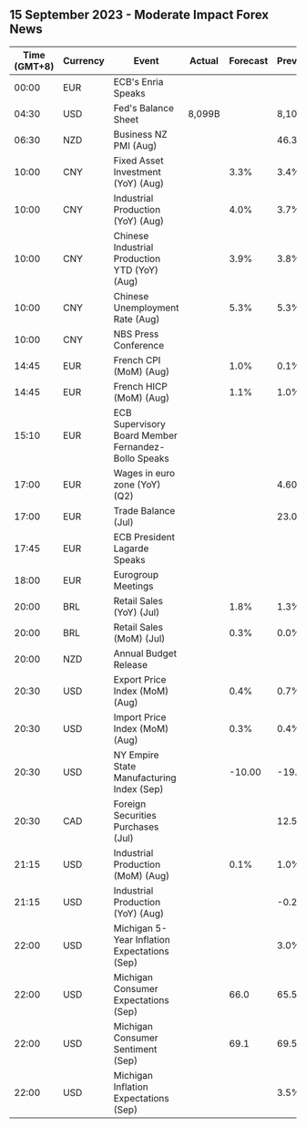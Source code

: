## 15 September 2023 - Moderate Impact Forex News

| Time (GMT+8) | Currency | Event | Actual | Forecast | Previous |
|------|----------|-------|--------|----------|----------|
| 00:00 | EUR | ECB's Enria Speaks |  |  |  |
| 04:30 | USD | Fed's Balance Sheet | 8,099B |  | 8,101B |
| 06:30 | NZD | Business NZ PMI (Aug) |  |  | 46.3 |
| 10:00 | CNY | Fixed Asset Investment (YoY) (Aug) |  | 3.3% | 3.4% |
| 10:00 | CNY | Industrial Production (YoY) (Aug) |  | 4.0% | 3.7% |
| 10:00 | CNY | Chinese Industrial Production YTD (YoY) (Aug) |  | 3.9% | 3.8% |
| 10:00 | CNY | Chinese Unemployment Rate (Aug) |  | 5.3% | 5.3% |
| 10:00 | CNY | NBS Press Conference |  |  |  |
| 14:45 | EUR | French CPI (MoM) (Aug) |  | 1.0% | 0.1% |
| 14:45 | EUR | French HICP (MoM) (Aug) |  | 1.1% | 1.0% |
| 15:10 | EUR | ECB Supervisory Board Member Fernandez-Bollo Speaks |  |  |  |
| 17:00 | EUR | Wages in euro zone (YoY) (Q2) |  |  | 4.60% |
| 17:00 | EUR | Trade Balance (Jul) |  |  | 23.0B |
| 17:45 | EUR | ECB President Lagarde Speaks |  |  |  |
| 18:00 | EUR | Eurogroup Meetings |  |  |  |
| 20:00 | BRL | Retail Sales (YoY) (Jul) |  | 1.8% | 1.3% |
| 20:00 | BRL | Retail Sales (MoM) (Jul) |  | 0.3% | 0.0% |
| 20:00 | NZD | Annual Budget Release |  |  |  |
| 20:30 | USD | Export Price Index (MoM) (Aug) |  | 0.4% | 0.7% |
| 20:30 | USD | Import Price Index (MoM) (Aug) |  | 0.3% | 0.4% |
| 20:30 | USD | NY Empire State Manufacturing Index (Sep) |  | -10.00 | -19.00 |
| 20:30 | CAD | Foreign Securities Purchases (Jul) |  |  | 12.56B |
| 21:15 | USD | Industrial Production (MoM) (Aug) |  | 0.1% | 1.0% |
| 21:15 | USD | Industrial Production (YoY) (Aug) |  |  | -0.23% |
| 22:00 | USD | Michigan 5-Year Inflation Expectations (Sep) |  |  | 3.0% |
| 22:00 | USD | Michigan Consumer Expectations (Sep) |  | 66.0 | 65.5 |
| 22:00 | USD | Michigan Consumer Sentiment (Sep) |  | 69.1 | 69.5 |
| 22:00 | USD | Michigan Inflation Expectations (Sep) |  |  | 3.5% |
